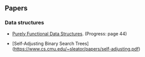 ## Papers

### Data structures
* [Purely Functional Data Structures](http://www.cs.cmu.edu/~rwh/theses/okasaki.pdf). (Progress: page 44)

* [Self-Adjusting Binary Search Trees]
(https://www.cs.cmu.edu/~sleator/papers/self-adjusting.pdf)
